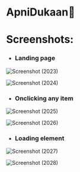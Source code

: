 # ApniDukaan🛒
<h1>Screenshots:</h1>

- <h3>Landing page</h3>

![Screenshot (2023)](https://user-images.githubusercontent.com/63870023/160665741-e1c40115-2e7f-42d7-a435-ad568f1ed6f4.png)

![Screenshot (2024)](https://user-images.githubusercontent.com/63870023/160665764-8f5d5bf4-7f88-4214-bb7a-f546c9d3aa28.png)

- <h3>Onclicking any item</h3>

![Screenshot (2025)](https://user-images.githubusercontent.com/63870023/160665795-6ce7f183-d264-4782-a010-5c4af6ab1139.png)

![Screenshot (2026)](https://user-images.githubusercontent.com/63870023/160665811-8606a4dc-545c-4018-b5d7-eafc633c14c8.png)

- <h3>Loading element</h3>

![Screenshot (2027)](https://user-images.githubusercontent.com/63870023/160665844-64fafe31-baf2-4a06-9d52-3a08e7974dd9.png)

![Screenshot (2028)](https://user-images.githubusercontent.com/63870023/160665851-2dee7c13-708e-405e-8ae7-1b03da49af9b.png)
